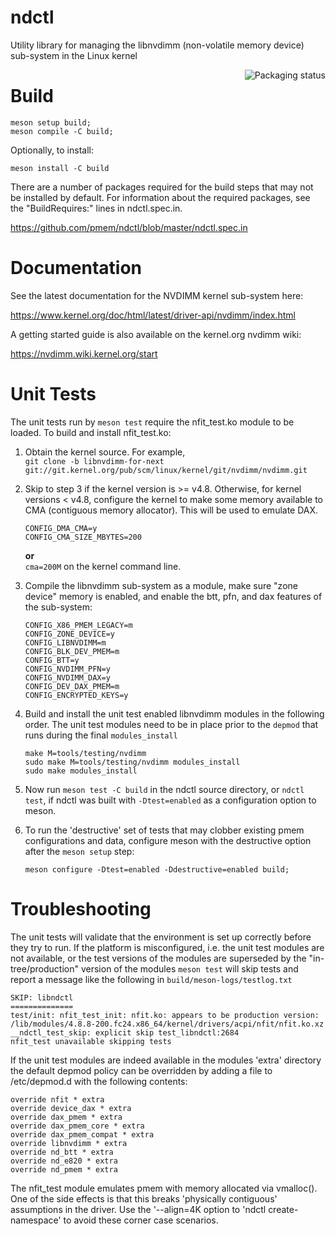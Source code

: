 # ndctl

Utility library for managing the libnvdimm (non-volatile memory device)
sub-system in the Linux kernel
  
<a href="https://repology.org/project/ndctl/versions">
    <img src="https://repology.org/badge/vertical-allrepos/ndctl.svg" alt="Packaging status" align="right">
</a>

Build
=====

```
meson setup build;
meson compile -C build;
```

Optionally, to install:

```
meson install -C build
```

There are a number of packages required for the build steps that may not
be installed by default.   For information about the required packages,
see the "BuildRequires:" lines in ndctl.spec.in.

https://github.com/pmem/ndctl/blob/master/ndctl.spec.in

Documentation
=============
See the latest documentation for the NVDIMM kernel sub-system here:
  
https://www.kernel.org/doc/html/latest/driver-api/nvdimm/index.html

A getting started guide is also available on the kernel.org nvdimm wiki:

https://nvdimm.wiki.kernel.org/start

Unit Tests
==========
The unit tests run by `meson test` require the nfit_test.ko module to be
loaded.  To build and install nfit_test.ko:

1. Obtain the kernel source.  For example,  
   `git clone -b libnvdimm-for-next git://git.kernel.org/pub/scm/linux/kernel/git/nvdimm/nvdimm.git`  

1. Skip to step 3 if the kernel version is >= v4.8.  Otherwise, for
   kernel versions < v4.8, configure the kernel to make some memory
   available to CMA (contiguous memory allocator). This will be used to
   emulate DAX.  
   ```
   CONFIG_DMA_CMA=y
   CONFIG_CMA_SIZE_MBYTES=200
   ```
   **or**  
   `cma=200M` on the kernel command line.  

1. Compile the libnvdimm sub-system as a module, make sure "zone device"
   memory is enabled, and enable the btt, pfn, and dax features of the
   sub-system:  

   ```
   CONFIG_X86_PMEM_LEGACY=m
   CONFIG_ZONE_DEVICE=y
   CONFIG_LIBNVDIMM=m
   CONFIG_BLK_DEV_PMEM=m
   CONFIG_BTT=y
   CONFIG_NVDIMM_PFN=y
   CONFIG_NVDIMM_DAX=y
   CONFIG_DEV_DAX_PMEM=m
   CONFIG_ENCRYPTED_KEYS=y
   ```

1. Build and install the unit test enabled libnvdimm modules in the
   following order.  The unit test modules need to be in place prior to
   the `depmod` that runs during the final `modules_install`  

   ```
   make M=tools/testing/nvdimm
   sudo make M=tools/testing/nvdimm modules_install
   sudo make modules_install
   ```

1. Now run `meson test -C build` in the ndctl source directory, or `ndctl test`,
   if ndctl was built with `-Dtest=enabled` as a configuration option to meson.

1. To run the 'destructive' set of tests that may clobber existing pmem
   configurations and data, configure meson with the destructive option after the
   `meson setup` step:

   ```
   meson configure -Dtest=enabled -Ddestructive=enabled build;
   ```

Troubleshooting
===============

The unit tests will validate that the environment is set up correctly
before they try to run. If the platform is misconfigured, i.e. the unit
test modules are not available, or the test versions of the modules are
superseded by the "in-tree/production" version of the modules `meson
test` will skip tests and report a message like the following in
`build/meson-logs/testlog.txt`

```
SKIP: libndctl
==============
test/init: nfit_test_init: nfit.ko: appears to be production version: /lib/modules/4.8.8-200.fc24.x86_64/kernel/drivers/acpi/nfit/nfit.ko.xz
__ndctl_test_skip: explicit skip test_libndctl:2684
nfit_test unavailable skipping tests
```

If the unit test modules are indeed available in the modules 'extra'
directory the default depmod policy can be overridden by adding a file
to /etc/depmod.d with the following contents:  

```
override nfit * extra
override device_dax * extra
override dax_pmem * extra
override dax_pmem_core * extra
override dax_pmem_compat * extra
override libnvdimm * extra
override nd_btt * extra
override nd_e820 * extra
override nd_pmem * extra
```

The nfit_test module emulates pmem with memory allocated via vmalloc().
One of the side effects is that this breaks 'physically contiguous'
assumptions in the driver. Use the '--align=4K option to 'ndctl
create-namespace' to avoid these corner case scenarios.
